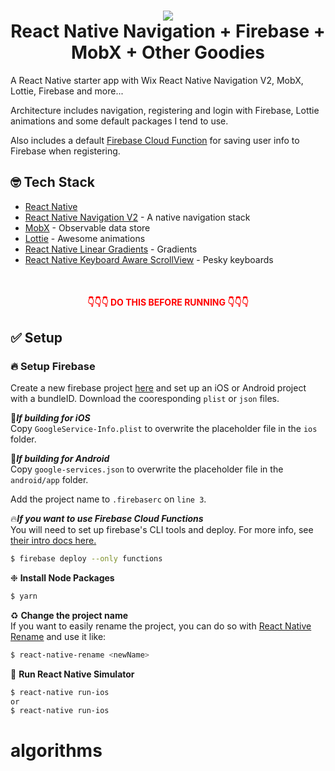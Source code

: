 <h1 align="center">
  <img src="./src/assets/images/logo.png"/><br>
  React Native Navigation + Firebase + MobX + Other Goodies
</h1>

A React Native starter app with Wix React Native Navigation V2, MobX, Lottie, Firebase and more...

Architecture includes navigation, registering and login with Firebase, Lottie animations and some default packages I tend to use.

Also includes a default [Firebase Cloud Function](https://firebase.google.com/docs/functions/) for saving user info to Firebase when registering.

## 🤓 Tech Stack
- [React Native](https://facebook.github.io/react-native/)
- [React Native Navigation V2](https://github.com/wix/react-native-navigation) - A native navigation stack
- [MobX](http://mobx.js.org) - Observable data store
- [Lottie](https://airbnb.design/lottie) - Awesome animations
- [React Native Linear Gradients](https://github.com/react-native-community/react-native-linear-gradient) - Gradients
- [React Native Keyboard Aware ScrollView](https://github.com/APSL/react-native-keyboard-aware-scroll-view) - Pesky keyboards

<br/>
<h4 align="center" style="color:red;">👇👇👇 DO THIS BEFORE RUNNING 👇👇👇</h4>

## ✅ Setup  

### 🔥 Setup Firebase
Create a new firebase project [here](https://console.firebase.google.com/) and set up an iOS or Android project with a bundleID. Download the cooresponding `plist` or `json` files.  

🍎_**If building for iOS**_  
Copy `GoogleService-Info.plist` to overwrite the placeholder file in the `ios` folder.

🤖_**If building for Android**_  
Copy `google-services.json` to overwrite the placeholder file in the `android/app` folder.

Add the project name to `.firebaserc` on `line 3`. 

🔥_**If you want to use Firebase Cloud Functions**_  
You will need to set up firebase's CLI tools and deploy. For more info, see [their intro docs here.](https://firebase.google.com/docs/functions/get-started)  
```bash
$ firebase deploy --only functions
```

❉ __Install Node Packages__  
```bash
$ yarn
```

♻️ __Change the project name__  
If you want to easily rename the project, you can do so with [React Native Rename](https://github.com/junedomingo/react-native-rename) and use it like:  
```bash
$ react-native-rename <newName>
```

📲 __Run React Native Simulator__  
```bash
$ react-native run-ios  
or  
$ react-native run-ios  
```
# algorithms
